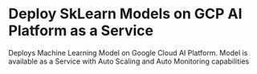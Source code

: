 # Deploy SkLearn Models on GCP AI Platform as a Service
Deploys Machine Learning Model on Google Cloud AI Platform.
Model is available as a Service with Auto Scaling and Auto Monitoring capabilities
